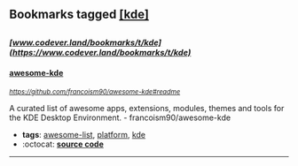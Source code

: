 ## Bookmarks tagged [[kde]](https://www.codever.land/search?q=[kde])

_<sup><sup>[www.codever.land/bookmarks/t/kde](https://www.codever.land/bookmarks/t/kde)</sup></sup>_
---
#### [awesome-kde](https://github.com/francoism90/awesome-kde#readme)
_<sup>https://github.com/francoism90/awesome-kde#readme</sup>_

A curated list of awesome apps, extensions, modules, themes and tools for the KDE Desktop Environment. - francoism90/awesome-kde
* **tags**: [awesome-list](../tagged/awesome-list.md), [platform](../tagged/platform.md), [kde](../tagged/kde.md)
* :octocat: **[source code](https://github.com/francoism90/awesome-kde#readme)**
---
